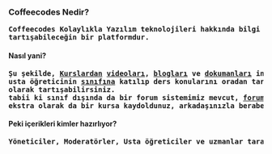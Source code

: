 <h3>Coffeecodes Nedir?</h3>
<pre>
<b>Coffeecodes Kolaylıkla Yazılım teknolojileri hakkında bilgi edinebileceğin, ders alabileceğin ve 
tartışabileceğin bir platformdur.</b>
</pre>
<h4>Nasıl yani?</h4>
<pre>
<b>Şu şekilde, <ins>Kurslardan</ins> <ins>videoları</ins>, <ins>blogları</ins> ve <ins>dokumanları</ins> inceleyerek kurslarda bahsedilenleri öğrenebilir, kursu oluşturan 
usta öğreticinin <ins>sınıfına</ins> katılıp ders konularını oradan tartışabilirsiniz ve orada bulunan öğrenciler ile <ins>sesli</ins> ve <ins>yazılı</ins>
olarak tartışabilirsiniz.
tabii ki sınıf dışında da bir forum sistemimiz mevcut, <ins>forumlarda</ins> istediğin konu hakkında soru sorabilirsin.
ekstra olarak da bir kursa kaydoldunuz, arkadaşınızla beraber W2G sistemi ile beraber izleyebilirsiniz.</b>
</pre>
<h4>Peki içerikleri kimler hazırlıyor?</h4>
<pre>
<b>Yöneticiler, Moderatörler, Usta öğreticiler ve uzmanlar tarafından içerikler hazırlanıyor.</b>
</pre>

